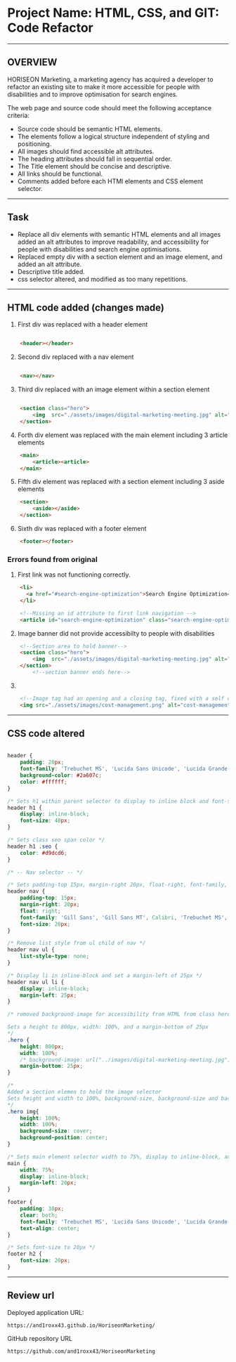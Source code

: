 # Project Name: HTML, CSS, and GIT: Code Refactor
___
## OVERVIEW

HORISEON Marketing, a marketing agency has acquired a developer to refactor an existing site to make it more accessible for people with disabilities and to improve optimisation for search engines.

The web page and source code should meet the following acceptance criteria:

- Source code should be semantic HTML elements.
- The elements follow a logical structure independent of styling and positioning.
- All images should find accessible alt attributes.
- The heading attributes should fall in sequential order.
- The Title element should be concise and descriptive.
- All links should be functional.
- Comments added before each HTMl elements and CSS element selector.


___
## Task

- Replace all div elements with semantic HTML elements and all images added an alt attributes to improve readability, and accessibility for people with disabilities and search engine optimisations.
- Replaced empty div with a section element and an image element, and added an alt attribute.
- Descriptive title added.
- css selector altered, and modified as too many repetitions.
___
## HTML code added (changes made)

1. First div was replaced with a header element
```html

    <header></header>
```  

2. Second div replaced with a nav element
```html

    <nav></nav>
```  

3. Third div replaced with an image element within a section element 
```html

    <section class="hero">
        <img  src="./assets/images/digital-marketing-meeting.jpg" alt="page banner">
    </section>
```  

4. Forth div element was replaced with the main element including 3 article elements

```html
    <main>
        <article><article>
    </main>
```

5. Fifth div element was replaced with a section element including 3 aside elements

```html
    <section>
        <aside></aside>
    </section>

```

6. Sixth div was replaced with a footer element

```html
    <footer></footer>
```

### Errors found from original

1. First link was not functioning correctly.

```html
    <li>
      <a href="#search-engine-optimization">Search Engine Optimization</a>
    </li>

    <!--Missing an id attribute to first link navigation -->
    <article id="search-engine-optimization" class="search-engine-optimization">
```

2. Image banner did not provide accessibilty to people with disabilities

```html
    <!--Section area to hold banner-->
    <section class="hero">
        <img  src="./assets/images/digital-marketing-meeting.jpg" alt="page banner">
    </section>
        <!--section banner ends here-->
```

3. 
```html
    <!--Image tag had an opening and a closing tag, fixed with a self closing tag-->
    <img src="./assets/images/cost-management.png" alt="cost-management logo" />
```

___

## CSS code altered

```css

header {
    padding: 20px;
    font-family: 'Trebuchet MS', 'Lucida Sans Unicode', 'Lucida Grande', 'Lucida Sans', Arial, sans-serif;
    background-color: #2a607c;
    color: #ffffff;
}

/* Sets h1 within parent selector to display to inline block and font-size 48px*/
header h1 {
    display: inline-block;
    font-size: 48px;
}

/* Sets class seo span color */
header h1 .seo {
    color: #d9dcd6;
}

/* -- Nav selector -- */

/* Sets padding-top 15px, margin-right 20px, float-right, font-family, font-size 20px to nav seletor */
header nav {
    padding-top: 15px;
    margin-right: 20px;
    float: right;
    font-family: 'Gill Sans', 'Gill Sans MT', Calibri, 'Trebuchet MS', sans-serif;
    font-size: 20px;
}

/* Remove list style from ul child of nav */
header nav ul {
    list-style-type: none;
}

/* Display li in inline-block and set a margin-left of 25px */
header nav ul li {
    display: inline-block;
    margin-left: 25px;
}

/* removed background-image for accessibility from HTML from class hero.

Sets a height to 800px, width: 100%, and a margin-bottom of 25px 
*/
.hero {
    height: 800px;
    width: 100%;
    /* background-image: url("../images/digital-marketing-meeting.jpg"); */
    margin-bottom: 25px;
}

/* 
Added a Section elemen to hold the image selector
Sets height and width to 100%, background-size, background-size and background-position
*/
.hero img{
    height: 100%;
    width: 100%;
    background-size: cover;
    background-position: center;
}
```
```css
/* Sets main element selector width to 75%, display to inline-block, and margin-left to 20px */
main {
    width: 75%;
    display: inline-block;
    margin-left: 20px;
}
```

```css
footer {
    padding: 30px;
    clear: both;
    font-family: 'Trebuchet MS', 'Lucida Sans Unicode', 'Lucida Grande', 'Lucida Sans', Arial, sans-serif;
    text-align: center;
}

/* Sets font-size to 20px */
footer h2 {
    font-size: 20px;
}
```
___
## Review url 

Deployed application URL:

```
https://and1roxx43.github.io/HoriseonMarketing/
```
GitHub repository URL

```
https://github.com/and1roxx43/HoriseonMarketing
```